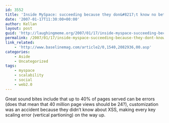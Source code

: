 ```yaml
---
id: 3552
title: 'Inside MySpace: succeeding because they don&#8217;t know no better.'
date: '2007-01-17T11:30:00+00:00'
author: Kellan
layout: post
guid: 'http://laughingmeme.org/2007/01/17/inside-myspace-succeeding-because-they-dont-know-no-better/'
permalink: /2007/01/17/inside-myspace-succeeding-because-they-dont-know-no-better/
link_related:
    - 'http://www.baselinemag.com/article2/0,1540,2082936,00.asp'
categories:
    - Aside
    - Uncategorized
tags:
    - myspace
    - scalability
    - social
    - web2.0
---
```


Great sound bites include that up to 40% of pages served can be errors (does that mean that 40 million page views should be 24?), customization was an accident because they didn’t know about XSS, making every key scaling error (vertical partioning) on the way up.